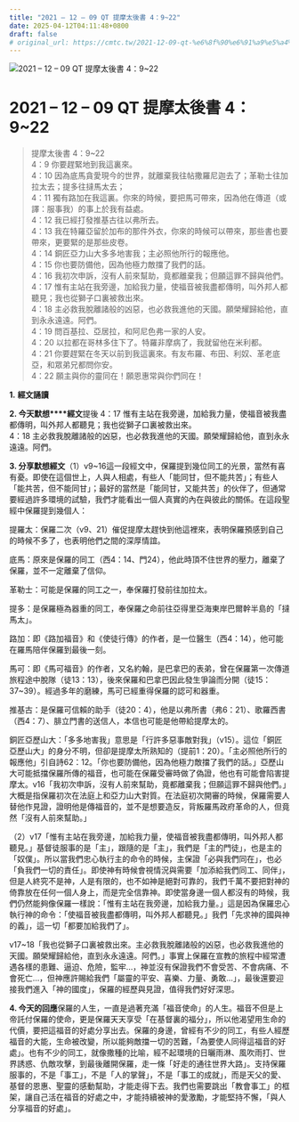 ```yaml
---
title: "2021 – 12 – 09 QT 提摩太後書 4：9~22"
date: 2025-04-12T04:11:48+0800
draft: false
# original_url: https://cmtc.tw/2021-12-09-qt-%e6%8f%90%e6%91%a9%e5%a4%aa%e5%be%8c%e6%9b%b8-4%ef%bc%9a922
---
```


![2021 – 12 – 09 QT 提摩太後書 4：9\~22](/images/qt.jpg   "2021 – 12 – 09 QT 提摩太後書 4：9\~22")

# 2021 – 12 – 09 QT 提摩太後書 4：9\~22

> 提摩太後書 4：9\~22  
> 4：9 你要趕緊地到我這裏來。  
> 4：10 因為底馬貪愛現今的世界，就離棄我往帖撒羅尼迦去了；革勒士往加拉太去；提多往撻馬太去；  
> 4：11 獨有路加在我這裏。你來的時候，要把馬可帶來，因為他在傳道（或譯：服事我）的事上於我有益處。  
> 4：12 我已經打發推基古往以弗所去。  
> 4：13 我在特羅亞留於加布的那件外衣，你來的時候可以帶來，那些書也要帶來，更要緊的是那些皮卷。  
> 4：14 銅匠亞力山大多多地害我；主必照他所行的報應他。  
> 4：15 你也要防備他，因為他極力敵擋了我們的話。  
> 4：16 我初次申訴，沒有人前來幫助，竟都離棄我；但願這罪不歸與他們。  
> 4：17 惟有主站在我旁邊，加給我力量，使福音被我盡都傳明，叫外邦人都聽見；我也從獅子口裏被救出來。  
> 4：18 主必救我脫離諸般的凶惡，也必救我進他的天國。願榮耀歸給他，直到永永遠遠。阿們。  
> 4：19 問百基拉、亞居拉，和阿尼色弗一家的人安。  
> 4：20 以拉都在哥林多住下了。特羅非摩病了，我就留他在米利都。  
> 4：21 你要趕緊在冬天以前到我這裏來。有友布羅、布田、利奴、革老底亞，和眾弟兄都問你安。  
> 4：22 願主與你的靈同在！願恩惠常與你們同在！

**1.** **經文誦讀**

**2. 今天默想****經文**提後 4：17 惟有主站在我旁邊，加給我力量，使福音被我盡都傳明，叫外邦人都聽見；我也從獅子口裏被救出來。  
4：18 主必救我脫離諸般的凶惡，也必救我進他的天國。願榮耀歸給他，直到永永遠遠。阿們。

**3. 分享默想經文**（1）v9\~16這一段經文中，保羅提到幾位同工的光景，當然有喜有憂。即使在這個世上，人與人相處，有些人「能同甘，但不能共苦」；有些人「能共苦，但不能同甘」；最好的當然是「能同甘，又能共苦」的伙伴了，但通常要經過許多環境的試驗，我們才能看出一個人真實的內在與彼此的關係。在這段聖經中保羅提到幾個人：

提羅太：保羅二次（v9、21）催促提摩太趕快到他這裡來，表明保羅預感到自己的時候不多了，也表明他們之間的深厚情誼。

底馬：原來是保羅的同工（西4：14、門24），他此時頂不住世界的壓力，離棄了保羅，並不一定離棄了信仰。

革勒士：可能是保羅的同工之一，奉保羅打發前往加拉太。

提多：是保羅極為器重的同工，奉保羅之命前往亞得里亞海東岸巴爾幹半島的「撻馬太」。

路加：即《路加福音》和《使徒行傳》的作者，是一位醫生（西4：14），他可能在羅馬陪伴保羅到最後一刻。

馬可：即《馬可福音》的作者，又名約翰，是巴拿巴的表弟，曾在保羅第一次傳道旅程途中脫隊（徒13：13），後來保羅和巴拿巴因此發生爭論而分開（徒15：37\~39）。經過多年的磨練，馬可已經重得保羅的認可和器重。

推基古：是保羅可信賴的助手（徒20：4），他是以弗所書（弗6：21）、歌羅西書（西4：7）、腓立門書的送信人，本信也可能是他帶給提摩太的。

銅匠亞歷山大：「多多地害我」意思是「行許多惡事敵對我」（v15）。這位「銅匠亞歷山大」的身分不明，但卻是提摩太所熟知的（提前1：20）。「主必照他所行的報應他」引自詩62：12。「你也要防備他，因為他極力敵擋了我們的話。」亞歷山大可能抵擋保羅所傳的福音，也可能在保羅受審時做了偽證，他也有可能會陷害提摩太。v16「我初次申訴，沒有人前來幫助，竟都離棄我；但願這罪不歸與他們。」大概是指保羅初次在法庭上和亞力山大對質。在法庭初次開審的時候，保羅需要人替他作見證，證明他是傳福音的，並不是想要造反，背叛羅馬政府革命的人，但竟然「沒有人前來幫助。」

（2）v17「惟有主站在我旁邊，加給我力量，使福音被我盡都傳明，叫外邦人都聽見。」基督徒服事的是「主」，跟隨的是「主」，我們是「主的門徒」，也是主的「奴僕」。所以當我們忠心執行主的命令的時候，主保證「必與我們同在」，也必「負我們一切的責任」。即使神有時候會視情況與需要「加添給我們同工、同伴」，但是人終究不是神，人是有限的，也不如神是絕對可靠的，我們千萬不要把對神的倚靠放在任何一個人身上，而是完全信靠神。即使當身邊一個人都沒有的時候，我們仍然能夠像保羅一樣說：「惟有主站在我旁邊，加給我力量。」這是因為保羅忠心執行神的命令：「使福音被我盡都傳明，叫外邦人都聽見。」我們「先求神的國與神的義」，這一切「都要加給我們了」。

v17\~18「我也從獅子口裏被救出來。主必救我脫離諸般的凶惡，也必救我進他的天國。願榮耀歸給他，直到永永遠遠。阿們。」事實上保羅在宣教的旅程中經常遭遇各樣的患難、逼迫、危險，監牢…，神並沒有保證我們不會受苦、不會病痛、不會死亡…，但神應許賜給我們「屬靈的平安、喜樂、力量、勇敢…」，最後還要迎接我們進入「神的國度」，保羅的經歷與見證，值得我們好好深思。

**4. 今天的回應**保羅的人生，一直是過著充滿「福音使命」的人生。福音不但是上帝託付保羅的使命，更是保羅天天享受「在基督裏的福分」，所以他渴望用生命的代價，要把這福音的好處分享出去。保羅的身邊，曾經有不少的同工，有些人經歷福音的大能，生命被改變，所以能夠敵擋一切的苦難，「為要使人同得這福音的好處」。也有不少的同工，就像撒種的比喻，經不起環境的日曬雨淋、風吹雨打、世界誘惑、仇敵攻擊，到最後離開保羅，走一條「好走的通往世界大路」。支持保羅服事的，不是「事工」，不是「人的掌聲」，不是「事工的成就」，而是天父的愛、基督的恩惠、聖靈的感動幫助，才能走得下去。我們也需要跳出「教會事工」的框架，讓自己活在福音的好處之中，才能持續被神的愛激勵，才能堅持不懈，「與人分享福音的好處」。